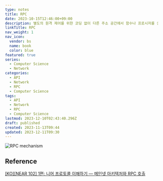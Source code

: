 ```yaml
---
type: notes
title: RPC
date: 2023-10-15T12:46:00+09:00
description: 별도의 원격 제어를 위한 코딩 없이 다른 주소 공간에서 함수나 프로시저를 실행할 수 있게하는 프로세스 간 통신 기술
linkTitle: RPC
nav_weight: 1
nav_icon:
  vendor: bs
  name: book
  color: blue
featured: true
series:
  - Computer Science
  - Network
categories:
  - API
  - Network
  - RPC
  - Computer Science
tags:
  - API
  - Network
  - RPC
  - Computer Science
lastmod: 2023-12-10T02:43:40.296Z
draft: published
created: 2023-11-13T09:44
updated: 2023-12-11T09:30
---
```


![RPC mechanism](/computer-science/rpc-mechanism.png#center "https://www.itrelease.com/2021/06/what-is-remote-procedure-call-rpc-in-operating-system/")

## Reference

[[KO][NEAR 102] 1편: 니어 프로토콜 이해하기 — 메인넷 아키텍처와 RPC 호출](https://medium.com/dsrv/near-102-understanding-near-protocol-mainnet-architecture-and-rpc-call-75351d28bdb4)
